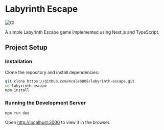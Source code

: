# Labyrinth Escape

![CI](https://github.com/mcaleb808/labyrinth-escape/actions/workflows/ci.yml/badge.svg)

A simple Labyrinth Escape game implemented using Next.js and TypeScript.

## Project Setup

### Installation

Clone the repository and install dependencies:

```bash
git clone https://github.com/mcaleb808/labyrinth-escape.git
cd labyrinth-escape
npm install
```

### Running the Development Server

```bash
npm run dev
```

Open <http://localhost:3000> to view it in the browser.

